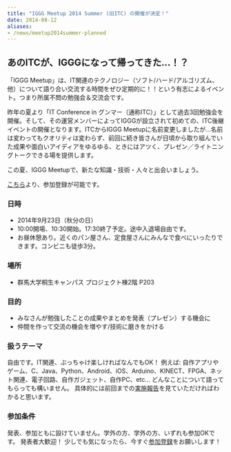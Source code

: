 ```yaml
---
title: "IGGG Meetup 2014 Summer (旧ITC) の開催が決定！"
date: 2014-08-12
aliases:
- /news/meetup2014summer-planned
---
```


## あのITCが、IGGGになって帰ってきた…！？

「IGGG Meetup」は、IT関連のテクノロジー（ソフト/ハード/アルゴリズム、他）について語り合い交流する時間をぜひ定期的に！！という有志によるイベント。つまり所属不問の勉強会＆交流会です。

昨年の夏より「IT Conference in グンマー（通称ITC）」として過去3回勉強会を開催。そして、その運営メンバーによってIGGGが設立されて初めての、ITC後継イベントの開催となります。ITCからIGGG Meetupに名前変更しましたが…名前は変わってもクオリティは変わらず、前回に続き皆さんが日頃から取り組んでいた成果や面白いアイディアをゆるゆる、ときにはアツく、プレゼン／ライトニングトークできる場を提供します。

この夏、IGGG Meetupで、新たな知識・技術・人々と出会いましょう。

[こちら](http://link.iggg.org/iggg14su "IGGG Meetup 2014 Summer")より、参加登録が可能です。

### 日時

* 2014年9月23日（秋分の日）
* 10:00開場、10:30開始。17:30終了予定。途中入退場自由です。
* お昼休憩あり。近くのパン屋さん、定食屋さんにみんなで食べにいったりできます。コンビニも徒歩3分。

### 場所

* 群馬大学桐生キャンパス プロジェクト棟2階 P203

### 目的

* みなさんが勉強したことの成果やまとめを発表（プレゼン）する機会に
* 仲間を作って交流の機会を増やす/技術に磨きをかける

### 扱うテーマ

自由です。IT関連、ぶっちゃけ楽しければなんでもOK！
例えば: 自作アプリやゲーム、C、Java、Python、Android、iOS、Arduino、KINECT、FPGA、ネット関連、電子回路、自作ガジェット、自作PC、etc… どんなことについて語ってもらっても構いません。
具体的には前回までの[実施報告](//www.iggg.org/events/ "Events - IGGG")を見ていただければわかると思います。

### 参加条件

発表、参加ともに設けていません。学外の方、学外の方、いずれも参加OKです。
発表者大歓迎！
少しでも気になったら、今すぐ[参加登録](http://link.iggg.org/iggg14su "IGGG Meetup 2014 Summer")をお願いします！

